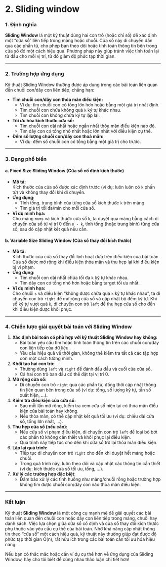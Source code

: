# 2. Sliding window

### 1. Định nghĩa

**Sliding Window** là một kỹ thuật dùng hai con trỏ (hoặc chỉ số) để xác định một “cửa sổ” liên tiếp trong mảng hoặc chuỗi. Cửa sổ này di chuyển dần qua các phần tử, cho phép bạn theo dõi hoặc tính toán thông tin bên trong cửa sổ đó một cách hiệu quả. Phương pháp này giúp tránh việc tính toán lại từ đầu cho mỗi vị trí, từ đó giảm độ phức tạp thời gian.

***

### 2. Trường hợp ứng dụng

Kỹ thuật Sliding Window thường được áp dụng trong các bài toán liên quan đến chuỗi con/dãy con liên tiếp, chẳng hạn:

* **Tìm chuỗi con/dãy con thỏa mãn điều kiện:**
  * Ví dụ: tìm chuỗi con có tổng lớn hơn hoặc bằng một giá trị nhất định.
  * Tìm chuỗi con chứa không quá `k` ký tự khác nhau.
  * Tìm chuỗi con không chứa ký tự lặp lại.
* **Tối ưu hóa kích thước cửa sổ:**
  * Tìm chuỗi con dài nhất hoặc ngắn nhất thỏa mãn điều kiện nào đó.
  * Tìm dãy con có tổng nhỏ nhất hoặc lớn nhất với điều kiện cụ thể.
* **Đếm số lượng chuỗi con/dãy con thoả mãn:**
  * Ví dụ: đếm số chuỗi con có tổng bằng một giá trị cho trước.

***

### 3. Dạng phổ biến

#### a. Fixed Size Sliding Window (Cửa sổ cố định kích thước)

* **Mô tả:**\
  Kích thước của cửa sổ được xác định trước (ví dụ: luôn luôn có `k` phần tử) và không thay đổi khi di chuyển.
* **Ứng dụng:**
  * Tính tổng, trung bình của từng cửa sổ kích thước `k` trên mảng.
  * Tìm giá trị tối đa/min cho mỗi cửa sổ.
* **Ví dụ minh họa:**\
  Cho mảng `nums` và kích thước cửa sổ `k`, ta duyệt qua mảng bằng cách di chuyển cửa sổ từ vị trí 0 đến `n - k`, tính tổng (hoặc trung bình) từng cửa sổ, sau đó cập nhật kết quả nếu cần.

#### b. Variable Size Sliding Window (Cửa sổ thay đổi kích thước)

* **Mô tả:**\
  Kích thước của cửa sổ thay đổi linh hoạt dựa trên điều kiện của bài toán. Cửa sổ được mở rộng khi điều kiện thỏa mãn và thu hẹp lại khi điều kiện bị vi phạm.
* **Ứng dụng:**
  * Tìm chuỗi con dài nhất chứa tối đa `k` ký tự khác nhau.
  * Tìm dãy con có tổng nhỏ hơn hoặc bằng target tối ưu nhất.
* **Ví dụ minh họa:**\
  Cho chuỗi `s` và điều kiện “không được chứa quá `k` ký tự khác nhau”, ta di chuyển con trỏ `right` để mở rộng cửa sổ và cập nhật bộ đếm ký tự. Khi số ký tự vượt quá `k`, di chuyển con trỏ `left` để thu hẹp cửa sổ cho đến khi điều kiện được khôi phục.

***

### 4. Chiến lược giải quyết bài toán với Sliding Window

1. **Xác định bài toán có phù hợp với kỹ thuật Sliding Window hay không:**
   * Bài toán yêu cầu tìm hoặc tính toán thông tin trên các chuỗi con/dãy con liên tiếp của dữ liệu.
   * Yêu cầu hiệu quả về thời gian, không thể kiểm tra tất cả các tập hợp con một cách tường minh.
2. **Khởi tạo hai con trỏ:**
   * Thường dùng `left` và `right` để đánh dấu đầu và cuối của cửa sổ.
   * Cả hai con trỏ ban đầu có thể đặt tại vị trí 0.
3. **Mở rộng cửa sổ:**
   * Di chuyển con trỏ `right` qua các phần tử, đồng thời cập nhật thông tin liên quan bên trong cửa sổ (ví dụ: tổng, số lượng ký tự, tần số xuất hiện, …).
4. **Kiểm tra điều kiện của cửa sổ:**
   * Sau mỗi lần mở rộng, kiểm tra xem cửa sổ hiện tại có thỏa mãn điều kiện của bài toán hay không.
   * Nếu thỏa mãn, có thể cập nhật kết quả tối ưu (ví dụ: chiều dài cửa sổ, tổng lớn nhất, …).
5. **Thu hẹp cửa sổ (nếu cần):**
   * Nếu cửa sổ vi phạm điều kiện, di chuyển con trỏ `left` để loại bỏ bớt các phần tử không cần thiết và khôi phục lại điều kiện.
   * Quá trình này tiếp tục cho đến khi cửa sổ trở lại thỏa mãn điều kiện.
6. **Lặp lại quá trình:**
   * Tiếp tục di chuyển con trỏ `right` cho đến khi duyệt hết mảng hoặc chuỗi.
   * Trong quá trình này, luôn theo dõi và cập nhật các thông tin cần thiết (ví dụ: kích thước cửa sổ tối ưu, tổng, …).
7. **Xử lý các trường hợp đặc biệt:**
   * Đảm bảo xử lý các tình huống như mảng/chuỗi rỗng hoặc trường hợp không tìm được chuỗi con/dãy con nào thỏa mãn điều kiện.

***

### Kết luận

Kỹ thuật **Sliding Window** là một công cụ mạnh mẽ để giải quyết các bài toán liên quan đến chuỗi con hoặc dãy con liên tiếp trong mảng, chuỗi hay danh sách. Việc lựa chọn giữa cửa sổ cố định và cửa sổ thay đổi kích thước phụ thuộc vào yêu cầu cụ thể của bài toán. Nhờ khả năng cập nhật thông tin theo “cửa sổ” một cách hiệu quả, kỹ thuật này thường giúp đạt được độ phức tạp thời gian O(n), rất hữu ích trong các bài toán cần tối ưu hóa hiệu năng.

Nếu bạn có thắc mắc hoặc cần ví dụ cụ thể hơn về ứng dụng của Sliding Window, hãy cho tôi biết để cùng nhau thảo luận chi tiết hơn!
